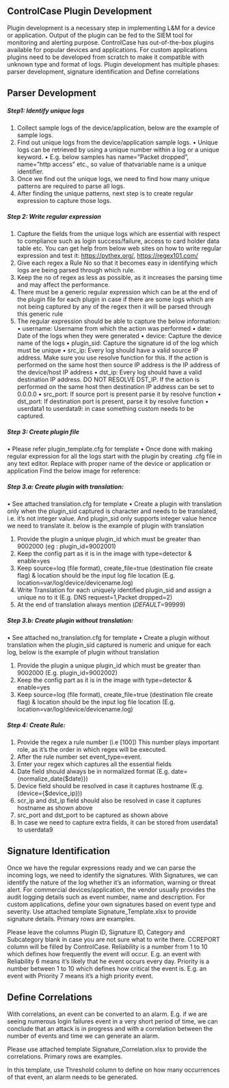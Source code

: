 ## ControlCase Plugin Development
Plugin development is a necessary step in implementing L&M for a device or application. Output of the plugin can be fed to the SIEM tool for monitoring and alerting purpose. ControlCase has out-of-the-box plugins available for popular devices and applications. For custom applications plugins need to be developed from scratch to make it compatible with unknown type and format of logs. Plugin development has multiple phases: parser development, signature identification and Define correlations

## Parser Development
##### Step1: Identify unique logs
1.	Collect sample logs of the device/application, below are the example of sample logs.
2.	Find out unique logs from the device/application sample logs.
    •   Unique logs can be retrieved by using a unique number within a log or a unique keyword. 
    •  E.g. below samples has name=”Packet dropped”, name=”http access” etc., so value of thatvariable name is a unique identifier.
3.	Once we find out the unique logs, we need to find how many unique patterns are required to parse all logs.
4.  After finding the unique patterns, next step is to create regular expression to capture those logs.

##### Step 2: Write regular expression
1.	Capture the fields from the unique logs which are essential with respect to compliance such as login success/failure, access to card holder data table etc.
    You can get help from below web sites on how to write regular expression and test it: https://pythex.org/, https://regex101.com/
2.	Give each regex a Rule No so that it becomes easy in identifying which logs are being parsed through which rule.
3.	Keep the no of regex as less as possible, as it increases the parsing time and may affect the performance.
4.	There must be a generic regular expression which can be at the end of the plugin file for each plugin in case if there are some logs which are not being captured by any of the regex then it will be parsed through this generic rule
5.	The regular expression should be able to capture the below information:
    •	username: Username from which the action was performed
    •	date: Date of the logs when they were generated
    •	device: Capture the device name of the logs
    •	plugin_sid: Capture the signature id of the log which must be unique
    •	src_ip: Every log should have a valid source IP address. Make sure you use resolve function for this. If the action is performed on the same host then source IP address is the IP address of the device/host IP address
    •	dst_ip: Every log should have a valid destination IP address. DO NOT RESOLVE DST_IP. If the action is performed on the same host then destination IP address can be set to 0.0.0.0
    •	src_port: If source port is present parse it by resolve function
    •	dst_port: If destination port is present, parse it by resolve function
    •	userdata1 to userdata9: in case something custom needs to be captured.
##### Step 3: Create plugin file
•	Please refer plugin_template.cfg for template
•	Once done with making regular expression for all the logs start with the plugin by creating <devicename>.cfg file in any text editor. Replace <devicename> with proper name of the device or application
or application
Find the below image for reference:
##### Step 3.a: Create plugin with translation:
•	See attached translation.cfg for template
•	Create a plugin with translation only when the plugin_sid captured is character and needs to be translated, i.e. it’s not integer value. And plugin_sid only supports integer value hence we need to translate it.
below is the example of plugin with translation

1.	Provide the plugin a unique plugin_id which must be greater than 9002000 (eg : plugin_id=9002001)
2.	Keep the config part as it is in the image with type=detector & enable=yes
3.	Keep source=log (file format), create_file=true (destination file create flag) & location should be the input log file location (E.g. location=var/log/device/devicename.log)
4.	Write Translation for each uniquely identified plugin_sid and assign a unique no to it (E.g. DNS request=1,Packet dropped=2)
5.	At the end of translation always mention (_DEFAULT_=99999)

##### Step 3.b: Create plugin without translation:
•	See attached no_translation.cfg for template
•	Create a plugin without translation when the plugin_sid captured is numeric and unique for each log, below is the example of plugin without translation
1.	Provide the plugin a unique plugin_id which must be greater than 9002000 (E.g. plugin_id=9002002)
2.	Keep the config part as it is in the image with type=detector & enable=yes
3.	Keep source=log (file format), create_file=true (destination file create flag) & location should be the input log file location (E.g. location=var/log/device/devicename.log)

##### Step 4: Create Rule:
1.	Provide the regex a rule number (i.e [100])
    This number plays important role, as it’s the order in which regex will be executed.
2.	After the rule number set event_type=event.
3.	Enter your regex which captures all the essential fields
4.	Date field should always be in normalized format (E.g. date={normalize_date($date)})
5.	Device field should be resolved in case it captures hostname (E.g. (device={$device_ip}))
6.	scr_ip and dst_ip field should also be resolved in case it captures hostname as shown above
7.	src_port and dst_port to be captured as shown above
8.	In case we need to capture extra fields, it can be stored from userdata1 to userdata9

## Signature Identification
Once we have the regular expressions ready and we can parse the incoming logs, we need to identify the signatures. With Signatures, we can identify the nature of the log whether it’s an information, warning or threat alert. For commercial devices/application, the vendor usually provides the audit logging details such as event number, name and description. For custom applications, define your own signatures based on event type and severity. Use attached template Signature_Template.xlsx to provide signature details. Primary rows are examples.

Please leave the columns Plugin ID, Signature ID, Category and Subcategory blank in case you are not sure what to write there. CCREPORT column will be filled by ControlCase. Reliability is a number from 1 to 10 which defines how frequently the event will occur. E.g. an event with Reliability 6 means it’s likely that he event occurs every day. Priority is a number between 1 to 10 which defines how critical the event is. E.g. an event with Priority 7 means it’s a high priority event.

## Define Correlations

With correlations, an event can be converted to an alarm. E.g. if we are seeing numerous login failures event in a very short period of time, we can conclude that an attack is in progress and with a correlation between the number of events and time we can generate an alarm.

Please use attached template Signature_Correlation.xlsx to provide the correlations. Primary rows are examples.

In this template, use Threshold column to define on how many occurrences of that event, an alarm needs to be generated.



